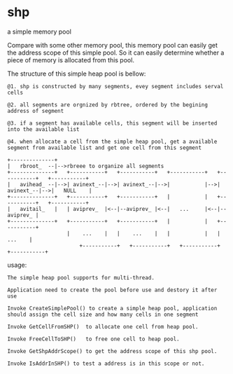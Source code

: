 # shp
a simple memory pool

Compare with some other memory pool, this memory pool can easily get the address scope of this simple pool. So it can easily
determine whether a piece of memory is allocated from this pool. 

The structure of this simple heap pool is bellow:

	@1. shp is constructed by many segments, evey segment includes serval cells
	
	@2. all segments are orgnized by rbtree, ordered by the begining address of segment
	
	@3. if a segment has available cells, this segment will be inserted into the available list
	
	@4. when allocate a cell from the simple heap pool, get a available segment from available list and get one cell from this segment
	
	+--------------+
	|   rbroot_  --|-->rbreee to organize all segments
	+--------------+   +-----------+   +-----------+   +-----------+   +-----------+   +-----------+
	|   avihead_ --|-->| avinext_--|-->| avinext_--|-->|           |-->| avinext_--|-->|   NULL    |
	+--------------+   +-----------+   +-----------+   |           |   +-----------+   +-----------+
	|   avitail_   |   | aviprev_  |<--|--aviprev_ |<--|   ...     |<--|--aviprev_ |
	+--------------+   +-----------+   +-----------+   |           |   +-----------+
	                   |    ...    |   |    ...    |   |           |   |    ...    |
                           +-----------+   +-----------+   +-----------+   +-----------+

usage:
    


	The simple heap pool supports for multi-thread.
    
	Application need to create the pool before use and destory it after use
	
	Invoke CreateSimplePool() to create a simple heap pool, application should assign the cell size and how many cells in one segment
	
	Invoke GetCellFromSHP()  to allocate one cell from heap pool.
	
	Invoke FreeCellToSHP()   to free one cell to heap pool.
	
	Invoke GetShpAddrScope() to get the address scope of this shp pool.
	
	Invoke IsAddrInSHP() to test a address is in this scope or not.
